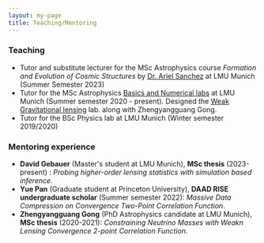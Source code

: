 ```yaml
---
layout: my-page
title: Teaching/Mentoring
---
```


### Teaching

- Tutor and substitute lecturer for the MSc Astrophysics course *Formation and Evolution of Cosmic Structures* by [Dr. Ariel Sanchez](https://www.mpe.mpg.de/~arielsan/) at LMU Munich (Summer Semester 2023)
- Tutor for the MSc Astrophysics [Basics and Numerical labs](https://www.usm.lmu.de/Lehre/Lehrveranstaltungen/Praktikum/) at LMU Munich (Summer semester 2020 - present). Designed the [Weak Gravitational lensing](https://datashare.mpcdf.mpg.de/s/iQL4nUmrDaYzmfP) lab. along with Zhengyangguang Gong.
- Tutor for the BSc Physics lab at LMU Munich (Winter semester 2019/2020)
&nbsp;

### Mentoring experience

- **David Gebauer** (Master's student at LMU Munich), **MSc thesis** (2023-present) : *Probing higher-order lensing statistics with simulation based inference*.
- **Yue Pan** (Graduate student at Princeton University), **DAAD RISE undergraduate scholar** (Summer semester 2022): *Massive Data Compression on Convergence Two-Point Correlation Function*.
- **Zhengyangguang Gong** (PhD Astrophysics candidate at LMU Munich), **MSc thesis** (2020-2021): *Constraining Neutrino Masses with Weakn Lensing Convergence 2-point Correlation Function*.

&nbsp;
